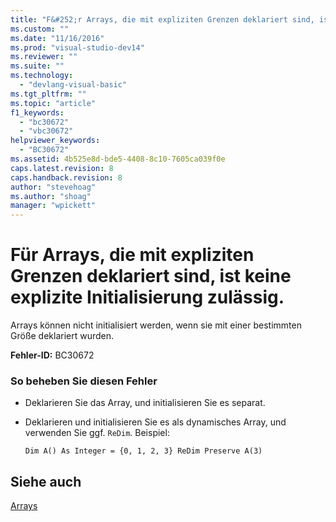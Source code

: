 ```yaml
---
title: "F&#252;r Arrays, die mit expliziten Grenzen deklariert sind, ist keine explizite Initialisierung zul&#228;ssig. | Microsoft Docs"
ms.custom: ""
ms.date: "11/16/2016"
ms.prod: "visual-studio-dev14"
ms.reviewer: ""
ms.suite: ""
ms.technology: 
  - "devlang-visual-basic"
ms.tgt_pltfrm: ""
ms.topic: "article"
f1_keywords: 
  - "bc30672"
  - "vbc30672"
helpviewer_keywords: 
  - "BC30672"
ms.assetid: 4b525e8d-bde5-4408-8c10-7605ca039f0e
caps.latest.revision: 8
caps.handback.revision: 8
author: "stevehoag"
ms.author: "shoag"
manager: "wpickett"
---
```

# F&#252;r Arrays, die mit expliziten Grenzen deklariert sind, ist keine explizite Initialisierung zul&#228;ssig.
Arrays können nicht initialisiert werden, wenn sie mit einer bestimmten Größe deklariert wurden.  
  
 **Fehler\-ID:** BC30672  
  
### So beheben Sie diesen Fehler  
  
-   Deklarieren Sie das Array, und initialisieren Sie es separat.  
  
-   Deklarieren und initialisieren Sie es als dynamisches Array, und verwenden Sie ggf. `ReDim`. Beispiel:  
  
    ```  
    Dim A() As Integer = {0, 1, 2, 3} ReDim Preserve A(3)  
    ```  
  
## Siehe auch  
 [Arrays](../../visual-basic/programming-guide/language-features/arrays/index.md)